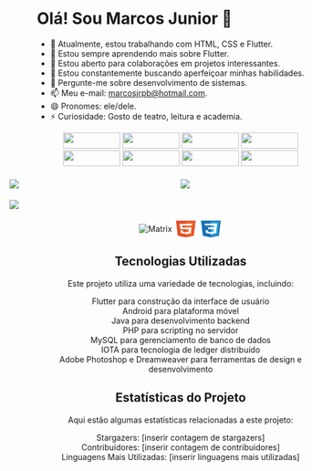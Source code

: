 # Olá! Sou Marcos Junior 👋

- 🔭 Atualmente, estou trabalhando com HTML, CSS e Flutter.
- 🌱 Estou sempre aprendendo mais sobre Flutter.
- 👯 Estou aberto para colaborações em projetos interessantes.
- 🤔 Estou constantemente buscando aperfeiçoar minhas habilidades.
- 💬 Pergunte-me sobre desenvolvimento de sistemas.
- 📫 Meu e-mail: marcosjrpb@hotmail.com.
- 😄 Pronomes: ele/dele.
- ⚡ Curiosidade: Gosto de teatro, leitura e academia.

<div align="center">
  <img src="https://img.shields.io/badge/Flutter-02569B?style=for-the-badge&logo=flutter&logoColor=white" width="100" height="28"/>
  <img src="https://img.shields.io/badge/Android-3DDC84?style=for-the-badge&logo=android&logoColor=white" width="100" height="28"/>
  <img src="https://img.shields.io/badge/Java-ED8B00?style=for-the-badge&logo=openjdk&logoColor=white" width="100" height="28"/>
  <img src="https://img.shields.io/badge/PHP-777BB4?style=for-the-badge&logo=php&logoColor=white" width="100" height="28"/>
  <img src="https://img.shields.io/badge/MySQL-00000F?style=for-the-badge&logo=mysql&logoColor=white" width="100" height="28"/> 
  <img src="https://img.shields.io/badge/iota-131F37?style=for-the-badge&logo=iota&logoColor=white" width="100" height="28"/>  
  <img src="https://aleen42.github.io/badges/src/photoshop.svg" width="100" height="28"/>
  <img src="https://aleen42.github.io/badges/src/dreamweaver.svg" width="100" height="28"/>
</div>

<div align="center" style="margin-top: 20px; display: flex; justify-content: center;">
  <div style="display: flex; flex-direction: column;">
    <img src="https://starchart.cc/marcosjrpb/listagem_flutter.svg" style="width: 300px; margin-bottom: 20px;">
    <img src="https://github-readme-stats.vercel.app/api?username=marcosjrpb&theme=blue-green" style="width: 300px;">
  </div>
  <div style="display: flex; flex-direction: column; justify-content: space-between;">
    <img src="https://github-readme-stats.vercel.app/api/top-langs/?username=marcosjrpb&theme=blue-green" style="width: 300px;">
  </div>
</div>

<div align="center" style="display: inline_block; margin-top: 20px;"> 
  <img align="center" alt="Matrix" height="30" width="40" src="https://img.shields.io/badge/matrix-000000?style=for-the-badge&logo=Matrix&logoColor=white">  
  <img align="center" alt="HTML5" height="30" width="40" src="https://raw.githubusercontent.com/devicons/devicon/master/icons/html5/html5-original.svg">
  <img align="center" alt="CSS3" height="30" width="40" src="https://raw.githubusercontent.com/devicons/devicon/master/icons/css3/css3-original.svg"> 
</div>

<div align="center" style="margin-top: 20px;">
  <h2> Tecnologias Utilizadas </h2>
  <p> Este projeto utiliza uma variedade de tecnologias, incluindo:</p>
  <ul style="list-style-type: none; padding: 0;">
    <li>Flutter para construção da interface de usuário</li>
    <li>Android para plataforma móvel</li>
    <li>Java para desenvolvimento backend</li>
    <li>PHP para scripting no servidor</li>
    <li>MySQL para gerenciamento de banco de dados</li>
    <li>IOTA para tecnologia de ledger distribuído</li>
    <li>Adobe Photoshop e Dreamweaver para ferramentas de design e desenvolvimento</li>
  </ul>
</div>

<div align="center" style="margin-top: 20px;">
  <h2> Estatísticas do Projeto </h2>
  <p> Aqui estão algumas estatísticas relacionadas a este projeto:</p>
  <ul style="list-style-type: none; padding: 0;">
    <li>Stargazers: [inserir contagem de stargazers]</li>
    <li>Contribuidores: [inserir contagem de contribuidores]</li>
    <li>Linguagens Mais Utilizadas: [inserir linguagens mais utilizadas]</li>
  </ul>
</div>
